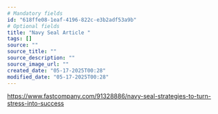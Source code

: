 ```yaml
---
# Mandatory fields
id: "618ffe08-1eaf-4196-822c-e3b2adf53a9b"
# Optional fields
title: "Navy Seal Article "
tags: []
source: ""
source_title: ""
source_description: ""
source_image_url: ""
created_date: "05-17-2025T00:28"
modified_date: "05-17-2025T00:28"
---
```

https://www.fastcompany.com/91328886/navy-seal-strategies-to-turn-stress-into-success